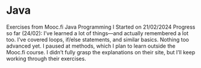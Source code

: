 # Java
Exercises from Mooc.fi Java Programming I
Started on 21/02/2024
Progress so far (24/02): I’ve learned a lot of things—and actually remembered a lot too. I’ve covered loops, if/else statements, and similar basics. Nothing too advanced yet. I paused at methods, which I plan to learn outside the Mooc.fi course. I didn’t fully grasp the explanations on their site, but I’ll keep working through their exercises.
